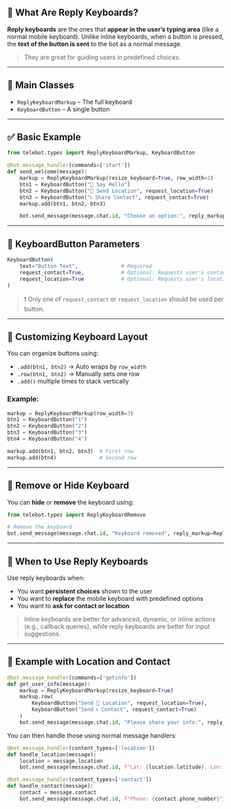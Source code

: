 ## 🎹 What Are Reply Keyboards?

**Reply keyboards** are the ones that **appear in the user’s typing area** (like a normal mobile keyboard). Unlike inline keyboards, when a button is pressed, the **text of the button is sent** to the bot as a normal message.

> They are great for guiding users in predefined choices.

---

## 🧱 Main Classes

* `ReplyKeyboardMarkup` – The full keyboard
* `KeyboardButton` – A single button

---

## ✅ Basic Example

```python
from telebot.types import ReplyKeyboardMarkup, KeyboardButton

@bot.message_handler(commands=['start'])
def send_welcome(message):
    markup = ReplyKeyboardMarkup(resize_keyboard=True, row_width=2)
    btn1 = KeyboardButton("👋 Say Hello")
    btn2 = KeyboardButton("📍 Send Location", request_location=True)
    btn3 = KeyboardButton("📞 Share Contact", request_contact=True)
    markup.add(btn1, btn2, btn3)

    bot.send_message(message.chat.id, "Choose an option:", reply_markup=markup)
```

---

## 📌 KeyboardButton Parameters

```python
KeyboardButton(
    text="Button Text",              # Required
    request_contact=True,            # Optional: Requests user's contact
    request_location=True            # Optional: Requests user's location
)
```

> ❗ Only one of `request_contact` or `request_location` should be used per button.

---

## 🎯 Customizing Keyboard Layout

You can organize buttons using:

* `.add(btn1, btn2)` → Auto wraps by `row_width`
* `.row(btn1, btn2)` → Manually sets one row
* `.add()` multiple times to stack vertically

### Example:

```python
markup = ReplyKeyboardMarkup(row_width=3)
btn1 = KeyboardButton("1")
btn2 = KeyboardButton("2")
btn3 = KeyboardButton("3")
btn4 = KeyboardButton("4")

markup.add(btn1, btn2, btn3)  # First row
markup.add(btn4)              # Second row
```

---

## 🧽 Remove or Hide Keyboard

You can **hide** or **remove** the keyboard using:

```python
from telebot.types import ReplyKeyboardRemove

# Remove the keyboard
bot.send_message(message.chat.id, "Keyboard removed", reply_markup=ReplyKeyboardRemove())
```

---

## 🧠 When to Use Reply Keyboards

Use reply keyboards when:

* You want **persistent choices** shown to the user
* You want to **replace** the mobile keyboard with predefined options
* You want to **ask for contact or location**

> Inline keyboards are better for advanced, dynamic, or inline actions (e.g., callback queries), while reply keyboards are better for input suggestions.

---

## 🧪 Example with Location and Contact

```python
@bot.message_handler(commands=['getinfo'])
def get_user_info(message):
    markup = ReplyKeyboardMarkup(resize_keyboard=True)
    markup.row(
        KeyboardButton("Send 📍 Location", request_location=True),
        KeyboardButton("Send 📞 Contact", request_contact=True)
    )
    bot.send_message(message.chat.id, "Please share your info:", reply_markup=markup)
```

You can then handle those using normal message handlers:

```python
@bot.message_handler(content_types=['location'])
def handle_location(message):
    location = message.location
    bot.send_message(message.chat.id, f"Lat: {location.latitude}, Lon: {location.longitude}")

@bot.message_handler(content_types=['contact'])
def handle_contact(message):
    contact = message.contact
    bot.send_message(message.chat.id, f"Phone: {contact.phone_number}")
```

